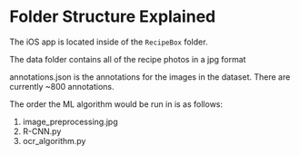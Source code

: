 # Folder Structure Explained

The iOS app is located inside of the `RecipeBox` folder.

The data folder contains all of the recipe photos in a jpg format

annotations.json is the annotations for the images in the dataset. There are currently ~800 annotations.

The order the ML algorithm would be run in is as follows:

1. image_preprocessing.jpg
2. R-CNN.py
3. ocr_algorithm.py
